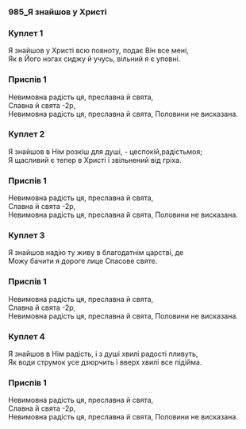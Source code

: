 ### 985_Я знайшов у Христі
### Куплет 1
Я знайшов у Христі всю повноту, подає Він все мені, <br/>Як в Його ногах сиджу й учусь, вільний я є уповні.
### Приспів 1
Невимовна радість ця, преславна й свята,<br/>Славна й свята -2р,<br/>Невимовна радість ця, преславна й свята, Половини не висказана.
### Куплет 2
Я знайшов в Нім розкіш для душі, - цеспокій,радістьмоя; <br/>Я щасливий є тепер в Христі і звільнений від гріха.
### Приспів 1
Невимовна радість ця, преславна й свята,<br/>Славна й свята -2р,<br/>Невимовна радість ця, преславна й свята, Половини не висказана.
### Куплет 3
Я знайшов надію ту живу в благодатнім царстві, де <br/>Можу бачити я дороге лице Спасове святе.
### Приспів 1
Невимовна радість ця, преславна й свята,<br/>Славна й свята -2р,<br/>Невимовна радість ця, преславна й свята, Половини не висказана.
### Куплет 4
Я знайшов в Нім радість, і з душі хвилі радості пливуть, <br/>Як води струмок усе дзюрчить і вверх хвилі все підійма.
### Приспів 1
Невимовна радість ця, преславна й свята,<br/>Славна й свята -2р,<br/>Невимовна радість ця, преславна й свята, Половини не висказана.
